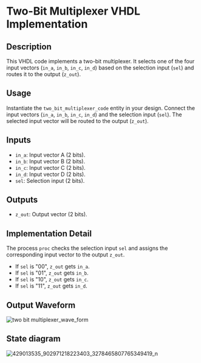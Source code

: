 # Two-Bit Multiplexer VHDL Implementation

## Description
This VHDL code implements a two-bit multiplexer. It selects one of the four input vectors (`in_a`, `in_b`, `in_c`, `in_d`) based on the selection input (`sel`) and routes it to the output (`z_out`).

## Usage
Instantiate the `two_bit_multiplexer_code` entity in your design. Connect the input vectors (`in_a`, `in_b`, `in_c`, `in_d`) and the selection input (`sel`). The selected input vector will be routed to the output (`z_out`).

## Inputs
- `in_a`: Input vector A (2 bits).
- `in_b`: Input vector B (2 bits).
- `in_c`: Input vector C (2 bits).
- `in_d`: Input vector D (2 bits).
- `sel`: Selection input (2 bits).

## Outputs
- `z_out`: Output vector (2 bits).

## Implementation Detail
The process `proc` checks the selection input `sel` and assigns the corresponding input vector to the output `z_out`. 
- If `sel` is "00", `z_out` gets `in_a`.
- If `sel` is "01", `z_out` gets `in_b`.
- If `sel` is "10", `z_out` gets `in_c`.
- If `sel` is "11", `z_out` gets `in_d`.

## Output Waveform
![two bit multiplexer_wave_form](https://github.com/ashishbasaula/Embeeded-/assets/32863612/1edcc73a-83e5-4cdc-84cc-dee5788487d0)
## State diagram
![429013535_902971218223403_3278465807765349419_n](https://github.com/ashishbasaula/Embeeded-/assets/32863612/a97da874-680b-4e94-86d9-f9248046c1db)
